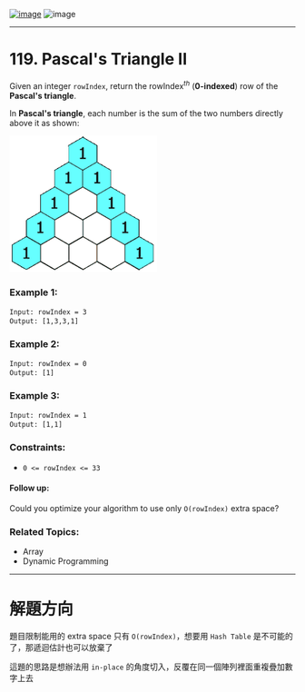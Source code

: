 [![image](https://img.shields.io/badge/Leetcode-Link-blue?logo=leetcode)](https://leetcode.com/problems/pascals-triangle-ii/)
![image](https://img.shields.io/badge/Difficulty-Easy-green)

---

# 119. Pascal's Triangle II

Given an integer `rowIndex`, return the $\text{rowIndex}^{th}$ (**0-indexed**) row of the **Pascal's triangle**.

In **Pascal's triangle**, each number is the sum of the two numbers directly above it as shown:

![image](./image/PascalTriangleAnimated.gif)

### Example 1:

```
Input: rowIndex = 3
Output: [1,3,3,1]
```

### Example 2:

```
Input: rowIndex = 0
Output: [1]
```

### Example 3:

```
Input: rowIndex = 1
Output: [1,1]
```

### Constraints:

- `0 <= rowIndex <= 33`
 

#### Follow up:

Could you optimize your algorithm to use only `O(rowIndex)` extra space?

### Related Topics:

- Array
- Dynamic Programming

---

# 解題方向

題目限制能用的 extra space 只有 `O(rowIndex)`，想要用 `Hash Table` 是不可能的了，那遞迴估計也可以放棄了

這題的思路是想辦法用 `in-place` 的角度切入，反覆在同一個陣列裡面重複疊加數字上去